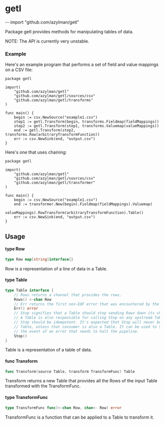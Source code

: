 # getl
--
    import "github.com/azylman/getl"

Package getl provides methods for manipulating tables of data.

NOTE: The API is currently very unstable.


### Example

Here's an example program that performs a set of field and value mappings on a
CSV file:

    package getl

    import(
    	"github.com/azylman/getl"
    	"github.com/azylman/getl/sources/csv"
    	"github.com/azylman/getl/transforms"
    )

    func main() {
    	begin := csv.NewSource("example1.csv")
    	step1 := getl.Transform(begin, transforms.Fieldmap(fieldMappings))
    	step2 := getl.Transform(step1, transforms.Valuemap(valueMappings))
    	end := getl.Transform(step2, transforms.Row(arbitraryTransformFunction))
    	err := csv.NewSink(end, "output.csv")
    }

Here's one that uses chaining:

    package getl

    import(
    	"github.com/azylman/getl"
    	"github.com/azylman/getl/sources/csv"
    	"github.com/azylman/getl/transformer"
    )

    func main() {
    	begin := csv.NewSource("example1.csv")
    	end := transformer.New(begin).Fieldmap(fieldMappings).Valuemap(
    		valueMappings).RowTransform(arbitraryTransformFunction).Table()
    	err := csv.NewSink(end, "output.csv")
    }

## Usage

#### type Row

```go
type Row map[string]interface{}
```

Row is a representation of a line of data in a Table.

#### type Table

```go
type Table interface {
	// Rows returns a channel that provides the rows.
	Rows() <-chan Row
	// Err returns the first non-EOF error that was encountered by the Table.
	Err() error
	// Stop signifies that a Table should stop sending Rows down its channel.
	// A Table is also responsible for calling Stop on any upstream Tables it knows about.
	// Stop should be idempotent. It's expected that Stop will never be called by a consumer of a
	// Table, unless that consumer is also a Table. It can be used to Stop all upstream Tables in
	// the event of an error that needs to halt the pipeline.
	Stop()
}
```

Table is a representation of a table of data.

#### func  Transform

```go
func Transform(source Table, transform TransformFunc) Table
```
Transform returns a new Table that provides all the Rows of the input Table
transformed with the TransformFunc.

#### type TransformFunc

```go
type TransformFunc func(<-chan Row, chan<- Row) error
```

TransformFunc is a function that can be applied to a Table to transform it.
